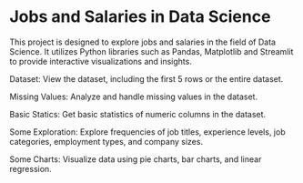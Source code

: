 # Jobs and Salaries in Data Science

This project is designed to explore jobs and salaries in the field of Data Science. It utilizes Python libraries such as Pandas, Matplotlib and Streamlit to provide interactive visualizations and insights.

Dataset: View the dataset, including the first 5 rows or the entire dataset.

Missing Values: Analyze and handle missing values in the dataset.

Basic Statics: Get basic statistics of numeric columns in the dataset.

Some Exploration: Explore frequencies of job titles, experience levels, job categories, employment types, and company sizes.

Some Charts: Visualize data using pie charts, bar charts, and linear regression.
